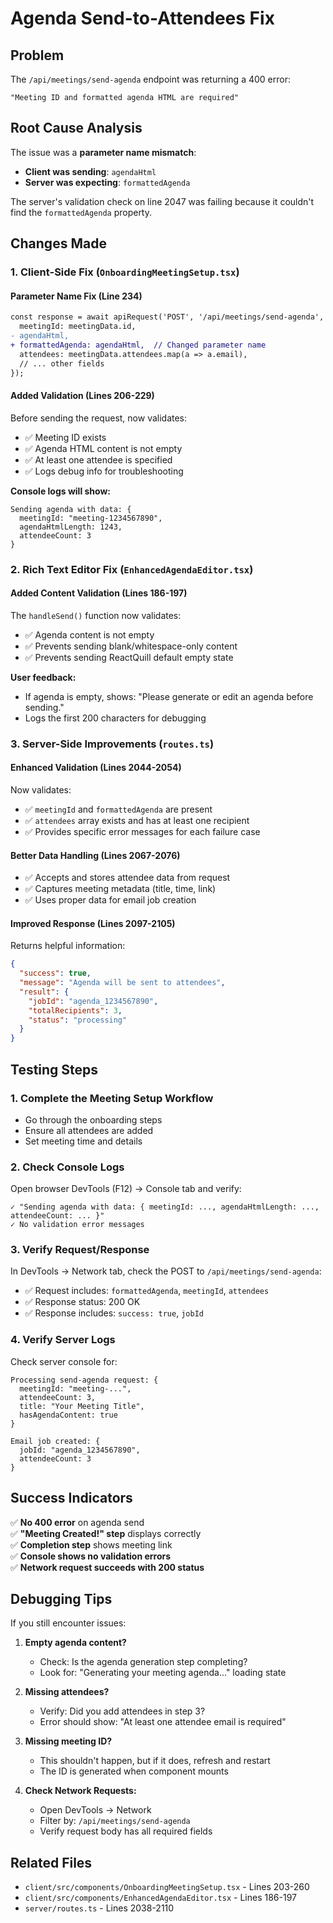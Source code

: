 # Agenda Send-to-Attendees Fix

## Problem
The `/api/meetings/send-agenda` endpoint was returning a 400 error:
```
"Meeting ID and formatted agenda HTML are required"
```

## Root Cause Analysis
The issue was a **parameter name mismatch**:
- **Client was sending**: `agendaHtml`
- **Server was expecting**: `formattedAgenda`

The server's validation check on line 2047 was failing because it couldn't find the `formattedAgenda` property.

## Changes Made

### 1. **Client-Side Fix** (`OnboardingMeetingSetup.tsx`)

#### Parameter Name Fix (Line 234)
```diff
const response = await apiRequest('POST', '/api/meetings/send-agenda', {
  meetingId: meetingData.id,
- agendaHtml,
+ formattedAgenda: agendaHtml,  // Changed parameter name
  attendees: meetingData.attendees.map(a => a.email),
  // ... other fields
});
```

#### Added Validation (Lines 206-229)
Before sending the request, now validates:
- ✅ Meeting ID exists
- ✅ Agenda HTML content is not empty
- ✅ At least one attendee is specified
- ✅ Logs debug info for troubleshooting

**Console logs will show:**
```
Sending agenda with data: {
  meetingId: "meeting-1234567890",
  agendaHtmlLength: 1243,
  attendeeCount: 3
}
```

### 2. **Rich Text Editor Fix** (`EnhancedAgendaEditor.tsx`)

#### Added Content Validation (Lines 186-197)
The `handleSend()` function now validates:
- ✅ Agenda content is not empty
- ✅ Prevents sending blank/whitespace-only content
- ✅ Prevents sending ReactQuill default empty state

**User feedback:**
- If agenda is empty, shows: "Please generate or edit an agenda before sending."
- Logs the first 200 characters for debugging

### 3. **Server-Side Improvements** (`routes.ts`)

#### Enhanced Validation (Lines 2044-2054)
Now validates:
- ✅ `meetingId` and `formattedAgenda` are present
- ✅ `attendees` array exists and has at least one recipient
- ✅ Provides specific error messages for each failure case

#### Better Data Handling (Lines 2067-2076)
- ✅ Accepts and stores attendee data from request
- ✅ Captures meeting metadata (title, time, link)
- ✅ Uses proper data for email job creation

#### Improved Response (Lines 2097-2105)
Returns helpful information:
```json
{
  "success": true,
  "message": "Agenda will be sent to attendees",
  "result": {
    "jobId": "agenda_1234567890",
    "totalRecipients": 3,
    "status": "processing"
  }
}
```

## Testing Steps

### 1. **Complete the Meeting Setup Workflow**
- Go through the onboarding steps
- Ensure all attendees are added
- Set meeting time and details

### 2. **Check Console Logs**
Open browser DevTools (F12) → Console tab and verify:
```
✓ "Sending agenda with data: { meetingId: ..., agendaHtmlLength: ..., attendeeCount: ... }"
✓ No validation error messages
```

### 3. **Verify Request/Response**
In DevTools → Network tab, check the POST to `/api/meetings/send-agenda`:
- ✅ Request includes: `formattedAgenda`, `meetingId`, `attendees`
- ✅ Response status: 200 OK
- ✅ Response includes: `success: true`, `jobId`

### 4. **Verify Server Logs**
Check server console for:
```
Processing send-agenda request: {
  meetingId: "meeting-...",
  attendeeCount: 3,
  title: "Your Meeting Title",
  hasAgendaContent: true
}

Email job created: {
  jobId: "agenda_1234567890",
  attendeeCount: 3
}
```

## Success Indicators

✅ **No 400 error** on agenda send  
✅ **"Meeting Created!" step** displays correctly  
✅ **Completion step** shows meeting link  
✅ **Console shows no validation errors**  
✅ **Network request succeeds with 200 status**

## Debugging Tips

If you still encounter issues:

1. **Empty agenda content?**
   - Check: Is the agenda generation step completing?
   - Look for: "Generating your meeting agenda..." loading state

2. **Missing attendees?**
   - Verify: Did you add attendees in step 3?
   - Error should show: "At least one attendee email is required"

3. **Missing meeting ID?**
   - This shouldn't happen, but if it does, refresh and restart
   - The ID is generated when component mounts

4. **Check Network Requests:**
   - Open DevTools → Network
   - Filter by: `/api/meetings/send-agenda`
   - Verify request body has all required fields

## Related Files
- `client/src/components/OnboardingMeetingSetup.tsx` - Lines 203-260
- `client/src/components/EnhancedAgendaEditor.tsx` - Lines 186-197
- `server/routes.ts` - Lines 2038-2110